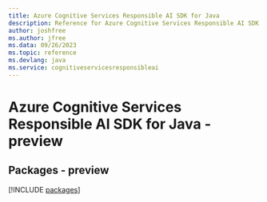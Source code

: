 ```yaml
---
title: Azure Cognitive Services Responsible AI SDK for Java
description: Reference for Azure Cognitive Services Responsible AI SDK for Java
author: joshfree
ms.author: jfree
ms.data: 09/26/2023
ms.topic: reference
ms.devlang: java
ms.service: cognitiveservicesresponsibleai
---
```

# Azure Cognitive Services Responsible AI SDK for Java - preview
## Packages - preview
[!INCLUDE [packages](cognitive-services-responsible-ai-index.md)]